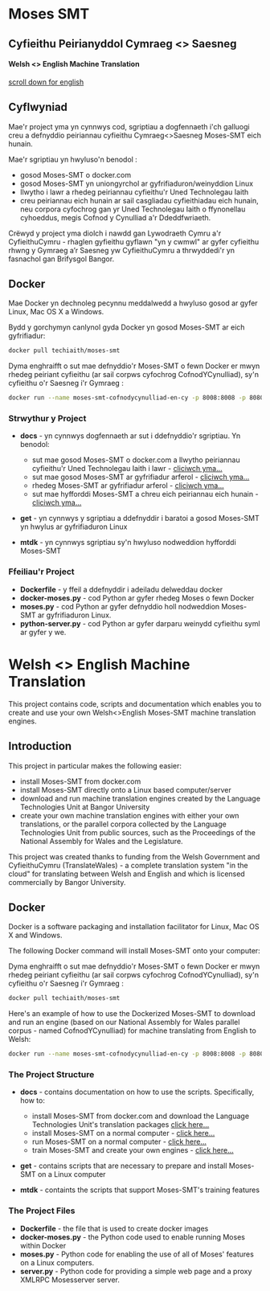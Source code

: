 
# Moses SMT
## Cyfieithu Peirianyddol Cymraeg <> Saesneg 
#### Welsh <> English Machine Translation 

[scroll down for english](#moses-smt-welsh--english-machine-translation)

## Cyflwyniad
Mae'r project yma yn cynnwys cod, sgriptiau a dogfennaeth i'ch galluogi creu a defnyddio peiriannau cyfieithu Cymraeg<>Saesneg Moses-SMT eich hunain. 

Mae'r sgriptiau yn hwyluso'n benodol :

 * gosod Moses-SMT o docker.com
 * gosod Moses-SMT yn uniongyrchol ar gyfrifiaduron/weinyddion Linux 
 * llwytho i lawr a rhedeg peiriannau cyfieithu'r Uned Technolegau Iaith 
 * creu peiriannau eich hunain ar sail casgliadau cyfieithiadau eich hunain, neu corpora cyfochrog gan yr Uned Technolegau Iaith o ffynonellau cyhoeddus, megis Cofnod y Cynulliad a'r Ddeddfwriaeth.

Crëwyd y project yma diolch i nawdd gan Lywodraeth Cymru a'r CyfieithuCymru - rhaglen gyfieithu gyflawn "yn y cwmwl" ar gyfer cyfieithu rhwng y Gymraeg a’r Saesneg yw CyfieithuCymru a thrwyddedi'r yn fasnachol gan Brifysgol Bangor.


## Docker
Mae Docker yn dechnoleg pecynnu meddalwedd a hwyluso gosod ar gyfer Linux, Mac OS X a Windows. 

Bydd y gorchymyn canlynol gyda Docker yn gosod Moses-SMT ar eich gyfrifiadur:

```sh
docker pull techiaith/moses-smt
```

Dyma enghraifft o sut mae defnyddio'r Moses-SMT o fewn Docker er mwyn rhedeg peiriant cyfieithu (ar sail corpws cyfochrog CofnodYCynulliad), sy'n cyfieithu o'r Saesneg i'r Gymraeg :

```sh
docker run --name moses-smt-cofnodycynulliad-en-cy -p 8008:8008 -p 8080:8080 techiaith/moses-smt start -e CofnodYCynulliad -s en -t cy
```


### Strwythur y Project

* **docs** - yn cynnwys dogfennaeth ar sut i ddefnyddio'r sgriptiau. Yn benodol:
  * sut mae gosod Moses-SMT o docker.com a llwytho peiriannau cyfieithu'r Uned Technolegau Iaith i lawr - [cliciwch yma...](docs/Docker.md)
  * sut mae gosod Moses-SMT ar gyfrifiadur arferol - [cliciwch yma...](docs/GosodiadArferol.md)
  * rhedeg Moses-SMT ar gyfrifiadur arferol - [cliciwch yma...](docs/RhedegMoses.md) 
  * sut mae hyfforddi Moses-SMT a chreu eich peiriannau eich hunain - [cliciwch yma...](docs/Hyfforddi.md)
  
* **get** - yn cynnwys y sgriptiau a ddefnyddir i baratoi a gosod Moses-SMT yn hwylus ar gyfrifiaduron Linux
* **mtdk** - yn cynnwys sgriptiau sy'n hwyluso nodweddion hyfforddi Moses-SMT 

### Ffeiliau'r Project

* **Dockerfile** - y ffeil a ddefnyddir i adeiladu delweddau docker
* **docker-moses.py** - cod Python ar gyfer rhedeg Moses o fewn Docker
* **moses.py** - cod Python ar gyfer defnyddio holl nodweddion Moses-SMT ar gyfrifiaduron Linux. 
* **python-server.py** - cod Python ar gyfer darparu weinydd cyfieithu syml ar gyfer y we.


# Welsh <> English Machine Translation 

This project contains code, scripts and documentation which enables you to create and use your own Welsh<>English Moses-SMT machine translation engines.  

## Introduction
This project in particular makes the following easier:
 
 * install Moses-SMT from docker.com
 * install Moses-SMT directly onto a Linux based computer/server
 * download and run machine translation engines created by the Language Technologies Unit at Bangor University
 * create your own machine translation engines with either your own translations, or the parallel corpora collected by the Language Technologies Unit from public sources, such as the Proceedings of the National Assembly for Wales and the  Legislature.

This project was created thanks to funding from the Welsh Government and CyfieithuCymru (TranslateWales) - a complete translation system "in the cloud" for translating between Welsh and English and which is licensed commercially by Bangor University. 
 
## Docker
Docker is a software packaging and installation facilitator for Linux, Mac OS X and Windows. 

The following Docker command will install Moses-SMT onto your computer: 

Dyma enghraifft o sut mae defnyddio'r Moses-SMT o fewn Docker er mwyn rhedeg peiriant cyfieithu (ar sail corpws cyfochrog CofnodYCynulliad), sy'n cyfieithu o'r Saesneg i'r Gymraeg :

```sh
docker pull techiaith/moses-smt
```

Here's an example of how to use the Dockerized Moses-SMT to download and run an engine (based on our National Assembly for Wales parallel corpus - named CofnodYCynulliad) for machine translating from English to Welsh: 

```sh
docker run --name moses-smt-cofnodycynulliad-en-cy -p 8008:8008 -p 8080:8080 techiaith/moses-smt start -e CofnodYCynulliad -s en -t cy
```
### The Project Structure

* **docs** - contains documentation on how to use the scripts. Specifically, how to: 
  * install Moses-SMT from docker.com and download the Language Technologies Unit's translation packages [click here...](docs/Docker.md)
  * install Moses-SMT on a normal computer - [click here...](docs/GosodiadArferol.md)
  * run Moses-SMT on a normal computer - [click here...](docs/RhedegMoses.md) 
  * train Moses-SMT and create your own engines - [click here...](docs/Hyfforddi.md)
  
* **get** - contains scripts that are necessary to prepare and install Moses-SMT on a Linux computer
* **mtdk** - containts the scripts that support Moses-SMT's training features

### The Project Files

* **Dockerfile** - the file that is used to create docker images
* **docker-moses.py** - the Python code used to enable running Moses within Docker
* **moses.py** - Python code for enabling the use of all of Moses' features on a Linux computers. 
* **server.py** - Python code for providing a simple web page and a proxy XMLRPC Mosesserver server.
